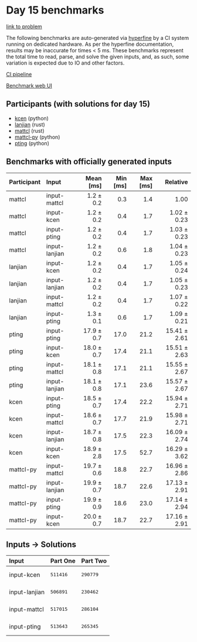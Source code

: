 # Day 15 benchmarks

[link to problem](https://adventofcode.com/2023/day/15)

The following benchmarks are auto-generated via
[hyperfine](https://github.com/sharkdp/hyperfine) by a CI system running on
dedicated hardware. As per the hyperfine documentation, results may be
inaccurate for times < 5 ms. These benchmarks represent the total time to read,
parse, and solve the given inputs, and, as such, some variation is expected due
to IO and other factors.

[CI pipeline](http://ci.papercode.net:8080/teams/main/pipelines/aoc2023)

[Benchmark web UI](https://aoc.ancalagon.black)


## Participants (with solutions for day 15)

- [kcen](https://github.com/kcen/aoc2023) (python)
- [lanjian](https://github.com/lanjian/aoc-2023) (rust)
- [mattcl](https://github.com/mattcl/aoc2023) (rust)
- [mattcl-py](https://github.com/mattcl/aoc2023-py) (python)
- [pting](https://github.com/pting/aoc2023) (python)


## Benchmarks with officially generated inputs

| Participant | Input | Mean [ms] | Min [ms] | Max [ms] | Relative |
|:---|:---|---:|---:|---:|---:|
| mattcl | input-mattcl | 1.2 ± 0.2 | 0.3 | 1.4 | 1.00 |
| mattcl | input-kcen | 1.2 ± 0.2 | 0.4 | 1.7 | 1.02 ± 0.23 |
| mattcl | input-pting | 1.2 ± 0.2 | 0.4 | 1.7 | 1.03 ± 0.23 |
| mattcl | input-lanjian | 1.2 ± 0.2 | 0.6 | 1.8 | 1.04 ± 0.23 |
| lanjian | input-kcen | 1.2 ± 0.2 | 0.4 | 1.7 | 1.05 ± 0.24 |
| lanjian | input-lanjian | 1.2 ± 0.2 | 0.4 | 1.7 | 1.05 ± 0.23 |
| lanjian | input-mattcl | 1.2 ± 0.2 | 0.4 | 1.7 | 1.07 ± 0.22 |
| lanjian | input-pting | 1.3 ± 0.1 | 0.6 | 1.7 | 1.09 ± 0.21 |
| pting | input-pting | 17.9 ± 0.7 | 17.0 | 21.2 | 15.41 ± 2.61 |
| pting | input-kcen | 18.0 ± 0.7 | 17.4 | 21.1 | 15.51 ± 2.63 |
| pting | input-mattcl | 18.1 ± 0.8 | 17.1 | 21.1 | 15.55 ± 2.67 |
| pting | input-lanjian | 18.1 ± 0.8 | 17.1 | 23.6 | 15.57 ± 2.67 |
| kcen | input-pting | 18.5 ± 0.7 | 17.4 | 22.2 | 15.94 ± 2.71 |
| kcen | input-mattcl | 18.6 ± 0.7 | 17.7 | 21.9 | 15.98 ± 2.71 |
| kcen | input-lanjian | 18.7 ± 0.8 | 17.5 | 22.3 | 16.09 ± 2.74 |
| kcen | input-kcen | 18.9 ± 2.8 | 17.5 | 52.7 | 16.29 ± 3.62 |
| mattcl-py | input-mattcl | 19.7 ± 0.6 | 18.8 | 22.7 | 16.96 ± 2.86 |
| mattcl-py | input-lanjian | 19.9 ± 0.7 | 18.7 | 22.6 | 17.13 ± 2.91 |
| mattcl-py | input-pting | 19.9 ± 0.9 | 18.6 | 23.0 | 17.14 ± 2.94 |
| mattcl-py | input-kcen | 20.0 ± 0.7 | 18.7 | 22.7 | 17.16 ± 2.91 |


## Inputs -> Solutions

| Input | Part One | Part Two |
|:---|:---|:---|
|input-kcen|<pre>511416</pre>|<pre>290779</pre>|
|input-lanjian|<pre>506891</pre>|<pre>230462</pre>|
|input-mattcl|<pre>517015</pre>|<pre>286104</pre>|
|input-pting|<pre>513643</pre>|<pre>265345</pre>|